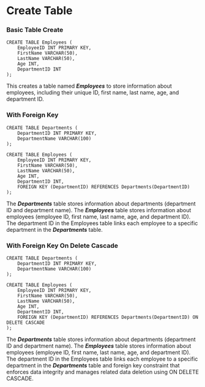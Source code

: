 # Create Table

### Basic Table Create
```
CREATE TABLE Employees (
    EmployeeID INT PRIMARY KEY,
    FirstName VARCHAR(50),
    LastName VARCHAR(50),
    Age INT,
    DepartmentID INT
);
```
This creates a table named ***Employees*** to store information about employees, including their unique ID, first name, last name, age, and department ID.

### With Foreign Key
```
CREATE TABLE Departments (
    DepartmentID INT PRIMARY KEY,
    DepartmentName VARCHAR(100)
);

CREATE TABLE Employees (
    EmployeeID INT PRIMARY KEY,
    FirstName VARCHAR(50),
    LastName VARCHAR(50),
    Age INT,
    DepartmentID INT,
    FOREIGN KEY (DepartmentID) REFERENCES Departments(DepartmentID)
);
```
The ***Departments*** table stores information about departments (department ID and department name).
The ***Employees*** table stores information about employees (employee ID, first name, last name, age, and department ID). The department ID in the Employees table links each employee to a specific department in the ***Departments*** table.

### With Foreign Key On Delete Cascade
```
CREATE TABLE Departments (
    DepartmentID INT PRIMARY KEY,
    DepartmentName VARCHAR(100)
);

CREATE TABLE Employees (
    EmployeeID INT PRIMARY KEY,
    FirstName VARCHAR(50),
    LastName VARCHAR(50),
    Age INT,
    DepartmentID INT,
    FOREIGN KEY (DepartmentID) REFERENCES Departments(DepartmentID) ON DELETE CASCADE
);
```
The ***Departments*** table stores information about departments (department ID and department name).
The ***Employees*** table stores information about employees (employee ID, first name, last name, age, and department ID). The department ID in the Employees table links each employee to a specific department in the ***Departments*** table and foreign key constraint that enforces data integrity and manages related data deletion using ON DELETE CASCADE.
